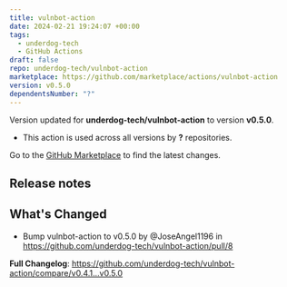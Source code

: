 ```yaml
---
title: vulnbot-action
date: 2024-02-21 19:24:07 +00:00
tags:
  - underdog-tech
  - GitHub Actions
draft: false
repo: underdog-tech/vulnbot-action
marketplace: https://github.com/marketplace/actions/vulnbot-action
version: v0.5.0
dependentsNumber: "?"
---
```



Version updated for **underdog-tech/vulnbot-action** to version **v0.5.0**.
- This action is used across all versions by **?** repositories.

Go to the [GitHub Marketplace](https://github.com/marketplace/actions/vulnbot-action) to find the latest changes.

## Release notes

## What's Changed
* Bump vulnbot-action to v0.5.0 by @JoseAngel1196 in https://github.com/underdog-tech/vulnbot-action/pull/8


**Full Changelog**: https://github.com/underdog-tech/vulnbot-action/compare/v0.4.1...v0.5.0
